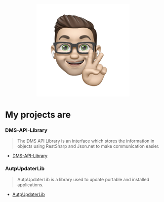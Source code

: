 <p align="center"> <img width="300" heigh="300" src="https://raw.githubusercontent.com/HendrikKoelbel/HendrikKoelbel.github.io/master/img/IMG_2465_transparent.png" /> </p>

# My projects are

### DMS-API-Library
> The DMS API Library is an interface which stores the information in objects using RestSharp and Json.net to make communication easier.
- [DMS-API-Library](https://github.com/HendrikKoelbel/DMS-API-Library)

### AutpUpdaterLib
> AutpUpdaterLib is a library used to update portable and installed applications.
- [AutpUpdaterLib](https://github.com/HenkLab/AutoUpdaterLib)
